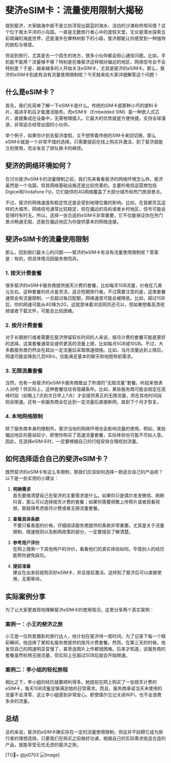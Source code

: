 # 斐济eSIM卡：流量使用限制大揭秘

提到斐济，大家脑海中是不是立刻浮现出碧蓝的海水、洁白的沙滩和热带风情？这个位于南太平洋的小岛国，一直是无数旅行者心中的度假天堂。无论是潜水探索五彩斑斓的海底世界，还是漫步在椰林树影下的小路，斐济都能让你感受到一种独特的放松与惬意。

但说到旅行，尤其是去一个陌生的地方，很多小伙伴都会担心通信问题。比如，手机能不能用？流量够不够？特别是在像斐济这样相对偏远的地区，网络信号会不会特别差？于是，越来越多的人开始关注eSIM卡，尤其是斐济的eSIM卡。那么，斐济的eSIM卡到底有没有流量使用限制呢？今天就来给大家详细解答这个问题！

## 什么是eSIM卡？

首先，我们先简单了解一下eSIM卡是什么。传统的SIM卡是那种小巧的塑料卡片，插进手机后才能激活服务。而eSIM卡（Embedded SIM）是一种嵌入式芯片，直接集成在设备中，无需物理插入。它最大的优势就是方便快捷，支持全球漫游，非常适合经常出国的小伙伴。

举个例子，如果你计划去斐济度假，又不想带着传统的SIM卡来回切换，那么eSIM卡就是一个非常不错的选择。只需要提前在线上购买并激活，到了斐济就能立刻使用，完全省去了排队换卡的麻烦。

## 斐济的网络环境如何？

在讨论斐济eSIM卡的流量限制之前，我们先来看看斐济的网络环境怎么样。斐济虽然是一个岛国，但其网络基础设施还是比较完善的。主要的电信运营商包括Digicel和Vodafone Fiji，它们提供的4G网络覆盖了大部分城市和热门旅游景点。

不过，斐济的网络速度和稳定性还是会受到地理位置的影响。比如，在首都苏瓦这样的大城市，网络信号通常比较稳定，但在偏远的岛屿或者乡村地区，信号可能会变得时有时无。所以，选择一张合适的eSIM卡非常重要，它不仅能保证你在热门景点畅通无阻，还能在偏远地区为你提供基本的网络连接。

## 斐济eSIM卡的流量使用限制

那么，回到我们最关心的问题——斐济的eSIM卡有没有流量使用限制呢？答案是：有的，但具体情况因服务商而异。

### 1. **按天计费套餐**
很多斐济的eSIM卡服务商提供按天计费的套餐，比如每天1GB流量，价格在几美元左右。这种套餐的优点是灵活，适合短期旅行者。不过需要注意的是，这类套餐通常会有流量限制，一旦超过每日配额，网络速度可能会被降低。比如，超过1GB后，你的网速可能从4G降为2G，这就意味着浏览网页还可以，但如果想看高清视频或者下载文件，可能会比较困难。

### 2. **按月计费套餐**
对于长期旅行或者需要在斐济停留较长时间的人来说，按月计费的套餐可能是更好的选择。这类套餐通常会提供更高的流量上限，比如每月5GB或10GB。不过，大多数服务商仍然会在超出一定流量后采取限速措施。比如，当月流量达到上限后，网速可能会降到几百KB/s，仅能满足基本的聊天和地图导航需求。

### 3. **无限流量套餐**
当然，也有一些斐济的eSIM卡服务商推出了所谓的“无限流量”套餐。听起来很诱人对吧？但实际上，这种套餐往往有隐藏条件。比如，某些服务商可能会规定在高峰时段（如晚上7点到次日早上7点）才会提供真正的无限流量，而在其他时间段则会限速。还有一些服务商会在达到一定流量后直接断网，直到下个月才恢复。

### 4. **本地网络限制**
除了服务商本身的限制外，斐济当地的网络环境也会影响流量的使用。例如，某些偏远地区的基站较少，即使你购买了高速流量套餐，实际体验也可能不尽如人意。因此，在选择eSIM卡时，一定要根据自己的行程安排合理规划流量。

## 如何选择适合自己的斐济eSIM卡？

既然斐济的eSIM卡有这么多限制，那我们应该如何选择一款适合自己的产品呢？以下是一些实用的小建议：

1. **明确需求**  
   首先要搞清楚自己在斐济的主要需求是什么。如果你只是偶尔发发微信、刷刷抖音，那么可以选择按天计费的套餐；如果你需要频繁上传照片或者观看视频，那就得考虑按月计费或者无限流量套餐。

2. **查看具体条款**  
   不要只看表面的价格，仔细阅读服务商提供的条款非常重要。尤其是关于流量限制、限速规则以及断网政策的部分，一定要提前了解清楚。

3. **参考用户评价**  
   在网上搜索一下其他用户的评价，看看他们的真实体验如何。毕竟别人的经历能帮你避免踩坑。

4. **提前准备**  
   建议在出发前就购买好eSIM卡，并且提前激活。这样到了斐济后可以直接使用，无需等待。

## 实际案例分享

为了让大家更直观地理解斐济eSIM卡的使用情况，这里分享两个真实案例：

### 案例一：小王的斐济之旅
小王是一位热爱摄影的旅行达人，他计划在斐济待一周时间。为了记录下每一个精彩瞬间，他选择了某知名服务商提供的按月计费套餐。然而，在第三天的时候，他发现自己的网速明显变慢了，甚至连图片上传都很困难。后来才知道，该服务商的套餐虽然标榜无限流量，但实际上在超过5GB后就会开始限速。

### 案例二：李小姐的轻松旅程
相比之下，李小姐的经历就要顺利得多。她提前在网上购买了一张按天计费的eSIM卡，每天1GB流量足够满足她的日常需求。而且，服务商承诺当天未使用的流量不会清零，这让李小姐感到非常安心。即使偶尔忘记关闭WiFi，也不会浪费多余的流量。

## 总结

总的来说，斐济的eSIM卡确实存在一定的流量使用限制，但这并不妨碍它成为旅行者的理想选择。只要我们在购买之前做好功课，根据自己的实际需求挑选合适的产品，就能享受无忧无虑的斐济之旅。

[TG💪+ @jx0703 ![Image](https://github.com/user-attachments/assets/dbca1d08-cadb-493c-b0ec-ad6f7a83f270)]